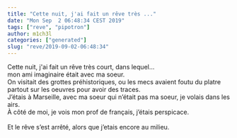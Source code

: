 ```yaml
---
title: "Cette nuit, j'ai fait un rêve très ..."
date: "Mon Sep  2 06:48:34 CEST 2019"
tags: ["reve", "pipotron"]
author: m1ch3l
categories: ["generated"]
slug: "reve/2019-09-02-06:48:34"
---
```


Cette nuit, j'ai fait un rêve très court, dans lequel...<br>
mon ami imaginaire était avec ma soeur.<br>
On visitait des grottes préhistoriques, ou les mecs avaient foutu du platre partout sur les oeuvres pour avoir des traces.<br>
J’étais à Marseille, avec ma soeur qui n’était pas ma soeur, je volais dans les airs.<br>
À côté de moi, je vois mon prof de français, j’étais perspicace.<br>
<br>
Et le rêve s’est arrêté, alors que j’etais encore au milieu.<br>
<br>
